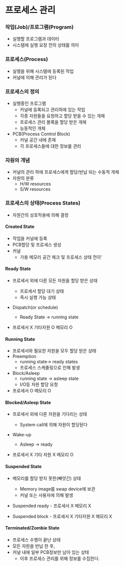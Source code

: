 # 프로세스 관리

### 작업(Job)/프로그램(Program)

* 실행할 프로그램과 데이터
* 시스템에 실행 요청 전의 상태를 의미



### 프로세스(Process)

* 실행을 위해 시스템에 등록된 작업
* 커널에 의해 관리가 된다



### 프로세스의 정의

* 실행중인 프로그램
  * 커널에 등록되고 관리하에 있는 작업
  * 각종 자원들을 요청하고 할당 받을 수 있는 개체
  * 프로세스 관리 블록을 할당 받은 개체
  * 능동적인 개체
* PCB(Process Control Block)
  * 커널 공간 내에 존재
  * 각 프로세스들에 대한 정보를 관리



### 자원의 개념

* 커널의 관리 하에 프로세스에게 할당/반납 되는 수동적 개체
* 자원의 분류
  * H/W resources
  * S/W resources



### 프로세스의 상태(Process States)

* 자원간의 상호작용에 의해 결정

#### Created State

* 작업을 커널에 등록
* PCB할당 및 프로세스 생성
* 커널
  * 가용 메모리 공간 체크 및 프로세스 상태 전이'



#### Ready State

* 프로세서 외에 다른 모든 자원을 할당 받은 상태
  * 프로세서 할당 대기 상태
  * 즉시 실행 가능 상태
* Dispatch(or schedule)
  * Ready State -> running state

* 프로세서 X 기타자원 O 메모리 O

#### Running State

* 프로세서와 필요한 자원을 모두 할당 받은 상태
* Preemption
  * running state-> ready states
  * 프로세스 스케줄링으로 인해 발생
* Block/Asleep
  * running state -> asleep state
  * I/O등 자원 할당 요청
* 프로세서 O 메모리 O



#### Blocked/Asleep State

* 프로세서 외에 다른 자원을 기다리는 상태
  * System call에 의해 자원이 할당된다
* Wake-up
  * Asleep -> ready

* 프로세서 X 기타 자원 X 메모리 O 

#### Suspended State

* 메모리를 할당 받지 못한(빼앗긴) 상태
  * Memory image를 swap device에 보관
  * 커널 또는 사용자에 의해 발생

* Suspended ready - 프로세서 X 메모리 X
* Suspended block - 프로세서 X 기타자원 X 메모리 X

#### Terminated/Zombie State

* 프로세스 수행이 끝난 상태
* 모든 자원을 반납 한 후,
* 커널 내에 일부 PCB정보만 남아 있는 상태
  * 이후 프로세스 관리를 위해 정보를 수집한다.



